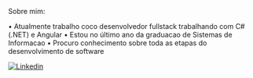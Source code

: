 Sobre mim:

• Atualmente trabalho coco desenvolvedor fullstack trabalhando com C# (.NET) e Angular 
• Estou no último ano da graduacao de Sistemas de Informacao 
• Procuro conhecimento sobre toda as etapas do desenvolvimento de software
    


<a href="https://www.linkedin.com/in/gabriel-pizzani-palhares/"><img src="https://img.shields.io/badge/LinkedIn-0077B5?style=for-the-badge&logo=linkedin&logoColor=white" alt="Linkedin" ></a>
